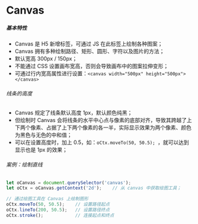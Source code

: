 # Canvas

##### 基本特性

* Canvas 是 H5 新增标签，可通过 JS 在此标签上绘制各种图案；
* Canvas 拥有多种绘制路径、矩形、圆形、字符以及图片的方法；
* 默认宽高 300px / 150px；
* 不能通过 CSS 设置画布宽高，否则会导致画布中的图案拉伸变形；
* 可通过行内宽高属性进行设置：`<canvas width="500px" height="500px"></canvas>`

###### 线条的高度

* Canvas 规定了线条默认高度 1px，默认颜色纯黑；
* 但绘制时 Canvas 会将线条的水平中心点与像素的底部对齐，导致其跨越了上下两个像素、占据了上下两个像素的各一半，实际显示效果为两个像素、颜色为黑色与无色的中和值；
* 可以在设置高度时，加上 0.5，如：`oCtx.moveTo(50, 50.5); `，就可以达到显示也是 1px 的效果；

###### 案例：绘制直线

```js
let oCanvas = document.querySelector('canvas');
let oCtx = oCanvas.getContext('2d');    // 从 canvas 中获取绘图工具；

// 通过绘图工具在 Canvas 上绘制图形
oCtx.moveTo(50, 50.5);    // 设置路径起点
oCtx.lineTo(200, 50.5);   // 设置路径终点
oCtx.stroke();            // 连接起点和终点
```

